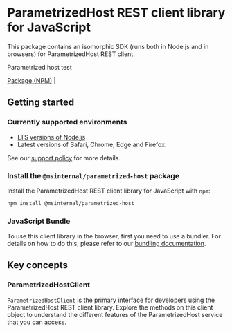 # ParametrizedHost REST client library for JavaScript

This package contains an isomorphic SDK (runs both in Node.js and in browsers) for ParametrizedHost REST client.

Parametrized host test

[Package (NPM)](https://www.npmjs.com/package/@msinternal/parametrized-host) |

## Getting started

### Currently supported environments

- [LTS versions of Node.js](https://github.com/nodejs/release#release-schedule)
- Latest versions of Safari, Chrome, Edge and Firefox.

See our [support policy](https://github.com/Azure/azure-sdk-for-js/blob/main/SUPPORT.md) for more details.


### Install the `@msinternal/parametrized-host` package

Install the ParametrizedHost REST client library for JavaScript with `npm`:

```bash
npm install @msinternal/parametrized-host
```



### JavaScript Bundle
To use this client library in the browser, first you need to use a bundler. For details on how to do this, please refer to our [bundling documentation](https://aka.ms/AzureSDKBundling).

## Key concepts

### ParametrizedHostClient

`ParametrizedHostClient` is the primary interface for developers using the ParametrizedHost REST client library. Explore the methods on this client object to understand the different features of the ParametrizedHost service that you can access.

